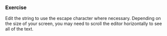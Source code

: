 ### Exercise

Edit the string to use the escape character where necessary. Depending on the size of your screen, you may need to scroll the editor horizontally to see all of the text.
